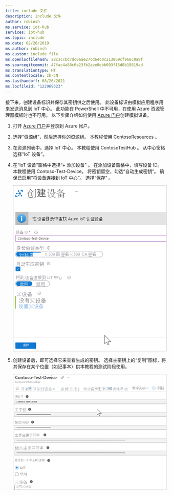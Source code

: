 ```yaml
---
title: include 文件
description: include 文件
author: robinsh
ms.service: iot-hub
services: iot-hub
ms.topic: include
ms.date: 02/26/2019
ms.author: robinsh
ms.custom: include file
ms.openlocfilehash: 28c3ccbd7dc0aae27cd64c0c213869cf968c0a9f
ms.sourcegitcommit: 47fac4a88c6e23fb2aee8ebb093f15d8b19819ad
ms.translationtype: HT
ms.contentlocale: zh-CN
ms.lasthandoff: 08/26/2021
ms.locfileid: "122969323"
---
```

<!-- This is the instructions for creating a simulated device you can use for testing routing.-->

接下来，创建设备标识并保存其密钥供之后使用。 此设备标识由模拟应用程序用来发送消息到 IoT 中心。 此功能在 PowerShell 中不可用，在使用 Azure 资源管理器模板时也不可用。 以下步骤介绍如何使用 [Azure 门户](https://portal.azure.com)创建模拟设备。

1. 打开 [Azure 门户](https://portal.azure.com)并登录到 Azure 帐户。

2. 选择“资源组”，然后选择你的资源组。 本教程使用 ContosoResources  。

3. 在资源列表中，选择 IoT 中心。 本教程使用 ContosoTestHub  。 从中心窗格选择“IoT 设备”。

4. 在“IoT 设备”窗格中选择“+ 添加设备” 。 在添加设备窗格中，填写设备 ID。 本教程使用 Contoso-Test-Device。 将密钥留空，勾选“自动生成密钥”。 确保已启用“将设备连接到 IoT 中心”。 选择“保存”  。

   ![“添加设备”屏幕](./media/iot-hub-include-create-simulated-device-portal/add-device.png)

5. 创建设备后，即可选择它来查看生成的密钥。 选择主密钥上的“复制”图标，将其保存在某个位置（如记事本）供本教程的测试阶段使用。

   ![设备详细信息（包括密钥）](./media/iot-hub-include-create-simulated-device-portal/device-details.png)